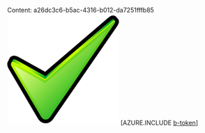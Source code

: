 Content: a26dc3c6-b5ac-4316-b012-da7251fffb85![image](340bc53a-391a-4bb0-95f0-9669a4d6f6be.png)
[AZURE.INCLUDE [b-token](02e0d0f5-8c64-4e48-a694-c6c9e019cff0.md)]
